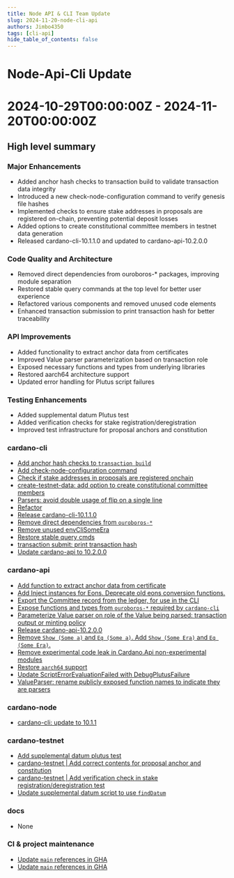 ```yaml
---
title: Node API & CLI Team Update
slug: 2024-11-20-node-cli-api
authors: Jimbo4350
tags: [cli-api]
hide_table_of_contents: false
---
```


# Node-Api-Cli Update
# 2024-10-29T00:00:00Z - 2024-11-20T00:00:00Z

## High level summary

### Major Enhancements
- Added anchor hash checks to transaction build to validate transaction data integrity
- Introduced a new check-node-configuration command to verify genesis file hashes
- Implemented checks to ensure stake addresses in proposals are registered on-chain, preventing potential deposit losses
- Added options to create constitutional committee members in testnet data generation
- Released cardano-cli-10.1.1.0 and updated to cardano-api-10.2.0.0

### Code Quality and Architecture
- Removed direct dependencies from ouroboros-* packages, improving module separation
- Restored stable query commands at the top level for better user experience
- Refactored various components and removed unused code elements
- Enhanced transaction submission to print transaction hash for better traceability

### API Improvements
- Added functionality to extract anchor data from certificates
- Improved Value parser parameterization based on transaction role
- Exposed necessary functions and types from underlying libraries
- Restored aarch64 architecture support
- Updated error handling for Plutus script failures

### Testing Enhancements
- Added supplemental datum Plutus test
- Added verification checks for stake registration/deregistration
- Improved test infrastructure for proposal anchors and constitution


### cardano-cli
- [Add anchor hash checks to `transaction build`](https://github.com/IntersectMBO/cardano-cli/pull/951)
- [Add check-node-configuration command](https://github.com/IntersectMBO/cardano-cli/pull/923)
- [Check if stake addresses in proposals are registered onchain](https://github.com/IntersectMBO/cardano-cli/pull/963)
- [create-testnet-data: add option to create constitutional committee members](https://github.com/IntersectMBO/cardano-cli/pull/961)
- [Parsers: avoid double usage of flip on a single line](https://github.com/IntersectMBO/cardano-cli/pull/964)
- [Refactor](https://github.com/IntersectMBO/cardano-cli/pull/950)
- [Release cardano-cli-10.1.1.0](https://github.com/IntersectMBO/cardano-cli/pull/956)
- [Remove direct dependencies from `ouroboros-*`](https://github.com/IntersectMBO/cardano-cli/pull/957)
- [Remove unused envCliSomeEra](https://github.com/IntersectMBO/cardano-cli/pull/966)
- [Restore stable query cmds](https://github.com/IntersectMBO/cardano-cli/pull/955)
- [transaction submit: print transaction hash](https://github.com/IntersectMBO/cardano-cli/pull/925)
- [Update cardano-api to 10.2.0.0](https://github.com/IntersectMBO/cardano-cli/pull/967)

### cardano-api
- [Add function to extract anchor data from certificate](https://github.com/IntersectMBO/cardano-api/pull/664)
- [Add Inject instances for Eons. Deprecate old eons conversion functions.](https://github.com/IntersectMBO/cardano-api/pull/636)
- [Export the Committee record from the ledger, for use in the CLI](https://github.com/IntersectMBO/cardano-api/pull/669)
- [Expose functions and types from `ouroboros-*` required by `cardano-cli`](https://github.com/IntersectMBO/cardano-api/pull/667)
- [Parameterize Value parser on role of the Value being parsed: transaction output or minting policy](https://github.com/IntersectMBO/cardano-api/pull/666)
- [Release cardano-api-10.2.0.0](https://github.com/IntersectMBO/cardano-api/pull/676)
- [Remove `Show (Some a)` and `Eq (Some a)`. Add `Show (Some Era)` and `Eq (Some Era)`.](https://github.com/IntersectMBO/cardano-api/pull/665)
- [Remove experimental code leak in Cardano.Api non-experimental modules](https://github.com/IntersectMBO/cardano-api/pull/681)
- [Restore `aarch64` support](https://github.com/IntersectMBO/cardano-api/pull/679)
- [Update ScriptErrorEvaluationFailed with DebugPlutusFailure](https://github.com/IntersectMBO/cardano-api/pull/672)
- [ValueParser: rename publicly exposed function names to indicate they are parsers](https://github.com/IntersectMBO/cardano-api/pull/674)


### cardano-node
- [cardano-cli: update to 10.1.1](https://github.com/IntersectMBO/cardano-node/pull/6029)

### cardano-testnet
- [Add supplemental datum plutus test](https://github.com/IntersectMBO/cardano-node/pull/6025)
- [cardano-testnet | Add correct contents for proposal anchor and constitution](https://github.com/IntersectMBO/cardano-node/pull/6037)
- [cardano-testnet | Add verification check in stake registration/deregistration test](https://github.com/IntersectMBO/cardano-node/pull/6026)
- [Update supplemental datum script to use `findDatum`](https://github.com/IntersectMBO/cardano-node/pull/6027)

### docs
- None

### CI & project maintenance
- [Update `main` references in GHA](https://github.com/IntersectMBO/cardano-api/pull/670)
- [Update `main` references in GHA](https://github.com/IntersectMBO/cardano-cli/pull/960)

